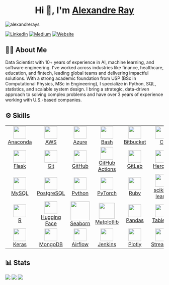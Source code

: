 <h1 align="center">Hi 👋, I'm <a href="http://www.alexandreray.com/" target="blank">
Alexandre Ray</a></h1>

<p align="left"> <img src="https://komarev.com/ghpvc/?username=alexandrerays&label=Profile%20views&color=0e75b6&style=flat" alt="alexandrerays" /> </p>

[![LinkedIn](https://img.shields.io/badge/linkedin-%230077B5.svg?style=for-the-badge&logo=linkedin&logoColor=white)](https://linkedin.com/in/alexandrerays)
[![Medium](https://img.shields.io/badge/Medium-12100E?style=for-the-badge&logo=medium&logoColor=white)](https://medium.com/@alexandrerays)
[![Website](https://img.shields.io/badge/Website-000000?style=for-the-badge&logo=notion&logoColor=white)](https://www.alexandreray.com/)

<!-- [![GitHub](https://img.shields.io/badge/GitHub-100000?style=for-the-badge&logo=github&logoColor=white)](https://github.com/alexandrerays) -->

🧑‍💼 About Me
---

Data Scientist with 10+ years of experience in AI, machine learning, and software engineering. I've worked across industries like finance, healthcare, education, and fintech, leading global teams and delivering impactful solutions. With a strong academic foundation from USP (BSc in Computational Physics, MSc in Engineering), I specialize in Python, SQL, statistics, and scalable system design. I bring a strategic, data-driven approach to solving complex problems and have over 3 years of experience working with U.S.-based companies.

⚙️ Skills
---
<table>
  <!-- Row 1 -->
  <tr>
    <td align="center"><a href="https://www.anaconda.com/" target="_blank"><img src="https://skillicons.dev/icons?i=anaconda" width="40"/><br>Anaconda</a></td>
    <td align="center"><a href="https://aws.amazon.com/" target="_blank"><img src="https://skillicons.dev/icons?i=aws" width="40"/><br>AWS</a></td>
    <td align="center"><a href="https://azure.microsoft.com/" target="_blank"><img src="https://skillicons.dev/icons?i=azure" width="40"/><br>Azure</a></td>
    <td align="center"><a href="https://www.gnu.org/software/bash/" target="_blank"><img src="https://skillicons.dev/icons?i=bash" width="40"/><br>Bash</a></td>
    <td align="center"><a href="https://bitbucket.org/" target="_blank"><img src="https://skillicons.dev/icons?i=bitbucket" width="40"/><br>Bitbucket</a></td>
    <td align="center"><a href="https://en.cppreference.com/w/c" target="_blank"><img src="https://skillicons.dev/icons?i=c" width="40"/><br>C</a></td>
    <td align="center"><a href="https://en.cppreference.com/w/cpp" target="_blank"><img src="https://skillicons.dev/icons?i=cpp" width="40"/><br>C++</a></td>
    <td align="center"><a href="https://www.docker.com/" target="_blank"><img src="https://skillicons.dev/icons?i=docker" width="40"/><br>Docker</a></td>
    <td align="center"><a href="https://fastapi.tiangolo.com/" target="_blank"><img src="https://skillicons.dev/icons?i=fastapi" width="40"/><br>FastAPI</a></td>
  </tr>
  <!-- Row 2 -->
  <tr>
    <td align="center"><a href="https://flask.palletsprojects.com/" target="_blank"><img src="https://skillicons.dev/icons?i=flask" width="40"/><br>Flask</a></td>
    <td align="center"><a href="https://git-scm.com/" target="_blank"><img src="https://skillicons.dev/icons?i=git" width="40"/><br>Git</a></td>
    <td align="center"><a href="https://github.com/" target="_blank"><img src="https://skillicons.dev/icons?i=github" width="40"/><br>GitHub</a></td>
    <td align="center"><a href="https://github.com/features/actions" target="_blank"><img src="https://skillicons.dev/icons?i=githubactions" width="40"/><br>GitHub Actions</a></td>
    <td align="center"><a href="https://about.gitlab.com/" target="_blank"><img src="https://skillicons.dev/icons?i=gitlab" width="40"/><br>GitLab</a></td>
    <td align="center"><a href="https://www.heroku.com/" target="_blank"><img src="https://skillicons.dev/icons?i=heroku" width="40"/><br>Heroku</a></td>
    <td align="center"><a href="https://kafka.apache.org/" target="_blank"><img src="https://skillicons.dev/icons?i=kafka" width="40"/><br>Kafka</a></td>
    <td align="center"><a href="https://www.latex-project.org/" target="_blank"><img src="https://skillicons.dev/icons?i=latex" width="40"/><br>LaTeX</a></td>
    <td align="center"><a href="https://www.linux.org/" target="_blank"><img src="https://skillicons.dev/icons?i=linux" width="40"/><br>Linux</a></td>
  </tr>
  <!-- Row 3 -->
  <tr>
    <td align="center"><a href="https://www.mysql.com/" target="_blank"><img src="https://skillicons.dev/icons?i=mysql" width="40"/><br>MySQL</a></td>
    <td align="center"><a href="https://www.postgresql.org/" target="_blank"><img src="https://skillicons.dev/icons?i=postgres" width="40"/><br>PostgreSQL</a></td>
    <td align="center"><a href="https://www.python.org/" target="_blank"><img src="https://skillicons.dev/icons?i=py" width="40"/><br>Python</a></td>
    <td align="center"><a href="https://pytorch.org/" target="_blank"><img src="https://skillicons.dev/icons?i=pytorch" width="40"/><br>PyTorch</a></td>
    <td align="center"><a href="https://www.ruby-lang.org/" target="_blank"><img src="https://skillicons.dev/icons?i=ruby" width="40"/><br>Ruby</a></td>
    <td align="center"><a href="https://scikit-learn.org/" target="_blank"><img src="https://skillicons.dev/icons?i=sklearn" width="40"/><br>scikit-learn</a></td>
    <td align="center"><a href="https://www.tensorflow.org/" target="_blank"><img src="https://skillicons.dev/icons?i=tensorflow" width="40"/><br>TensorFlow</a></td>
    <td align="center"><a href="https://ubuntu.com/" target="_blank"><img src="https://skillicons.dev/icons?i=ubuntu" width="40"/><br>Ubuntu</a></td>
    <td align="center"><a href="https://code.visualstudio.com/" target="_blank"><img src="https://skillicons.dev/icons?i=vscode" width="40"/><br>VS Code</a></td>
  </tr>
  <!-- Row 4 -->
  <tr>
    <td align="center"><a href="https://www.r-project.org/" target="_blank"><img src="https://cdn.simpleicons.org/r/276DC3" width="40"/><br>R</a></td>
    <td align="center"><a href="https://huggingface.co/" target="_blank"><img src="https://huggingface.co/datasets/huggingface/brand-assets/resolve/main/hf-logo.png" width="40"/><br>Hugging Face</a></td>
    <td align="center"><a href="https://seaborn.pydata.org/" target="_blank"><img src="https://seaborn.pydata.org/_images/logo-mark-lightbg.svg" width="60"/><br>Seaborn</a></td>
    <td align="center"><a href="https://matplotlib.org/" target="_blank"><img src="https://icon.icepanel.io/Technology/svg/Matplotlib.svg" width="50"/><br>Matplotlib</a></td>
    <td align="center"><a href="https://pandas.pydata.org/" target="_blank"><img src="https://icon.icepanel.io/Technology/png-shadow-512/Pandas.png" width="40"/><br>Pandas</a></td>
    <td align="center"><a href="https://www.tableau.com/" target="_blank"><img src="https://cdn.worldvectorlogo.com/logos/tableau-software.svg" width="40"/><br>Tableau</a></td>
    <td align="center"><a href="https://mlflow.org/" target="_blank"><img src="https://cdn.simpleicons.org/mlflow/0194E2" width="40"/><br>MLflow</a></td>
    <td align="center"><a href="https://spark.apache.org/docs/latest/api/python/" target="_blank"><img src="https://cdn.simpleicons.org/apachespark/E25A1C" width="40"/><br>PySpark</a></td>
    <td align="center"><a href="https://opencv.org/" target="_blank"><img src="https://icon.icepanel.io/Technology/svg/OpenCV.svg" width="40"/><br>OpenCV</a></td>
  </tr>
  <!-- Row 5 -->
  <tr>
    <td align="center"><a href="https://keras.io/" target="_blank"><img src="https://icon.icepanel.io/Technology/svg/Keras.svg" width="40"/><br>Keras</a></td>
    <td align="center"><a href="https://www.mongodb.com/" target="_blank"><img src="https://cdn.simpleicons.org/mongodb/47A248" width="40"/><br>MongoDB</a></td>
    <td align="center"><a href="https://airflow.apache.org/" target="_blank"><img src="https://icon.icepanel.io/Technology/svg/Apache-Airflow.svg" width="40"/><br>Airflow</a></td>
    <td align="center"><a href="https://www.jenkins.io/" target="_blank"><img src="https://icon.icepanel.io/Technology/svg/Jenkins.svg" width="40"/><br>Jenkins</a></td>
    <td align="center"><a href="https://plotly.com/python/" target="_blank"><img src="https://icon.icepanel.io/Technology/svg/Ploty.svg" width="40"/><br>Plotly</a></td>
    <td align="center"><a href="https://streamlit.io/" target="_blank"><img src="https://icon.icepanel.io/Technology/svg/Streamlit.svg" width="40"/><br>Streamlit</a></td>
    <td align="center"><a href="https://www.postman.com/" target="_blank"><img src="https://icon.icepanel.io/Technology/svg/Postman.svg" width="40"/><br>Postman</a></td>
    <td align="center"><a href="https://docs.pytest.org/en/stable/" target="_blank"><img src="https://icon.icepanel.io/Technology/svg/pytest.svg" width="40"/><br>pytest</a></td>
    <td></td>
  </tr>
</table>








<!--

<p align="left">
  <a href="https://www.python.org/" target="_blank" rel="noreferrer"><img src="https://raw.githubusercontent.com/devicons/devicon/master/icons/python/python-original.svg" alt="python" width="40" height="40"/></a>
  <a href="https://www.r-project.org/" target="_blank" rel="noreferrer"><img src="https://www.vectorlogo.zone/logos/r-project/r-project-icon.svg" alt="r" width="40" height="40"/></a>
  <a href="https://isocpp.org/" target="_blank" rel="noreferrer"><img src="https://raw.githubusercontent.com/devicons/devicon/master/icons/cplusplus/cplusplus-original.svg" alt="cplusplus" width="40" height="40"/></a>
  <a href="https://www.postgresql.org/" target="_blank" rel="noreferrer"><img src="https://raw.githubusercontent.com/devicons/devicon/master/icons/postgresql/postgresql-original.svg" alt="postgresql" width="40" height="40"/></a>
  <a href="https://www.microsoft.com/en-us/sql-server" target="_blank" rel="noreferrer"><img src="https://raw.githubusercontent.com/devicons/devicon/master/icons/microsoftsqlserver/microsoftsqlserver-plain.svg" alt="sqlserver" width="40" height="40"/></a>
  <a href="https://www.tensorflow.org/" target="_blank" rel="noreferrer"><img src="https://www.vectorlogo.zone/logos/tensorflow/tensorflow-icon.svg" alt="tensorflow" width="40" height="40"/></a>
  <a href="https://pytorch.org/" target="_blank" rel="noreferrer"><img src="https://www.vectorlogo.zone/logos/pytorch/pytorch-icon.svg" alt="pytorch" width="40" height="40"/></a>
  <a href="https://huggingface.co/" target="_blank" rel="noreferrer"><img src="https://huggingface.co/front/assets/huggingface_logo.svg" alt="huggingface" width="40" height="40"/></a>
  <a href="https://scikit-learn.org/" target="_blank" rel="noreferrer"><img src="https://upload.wikimedia.org/wikipedia/commons/0/05/Scikit_learn_logo_small.svg" alt="scikit-learn" width="40" height="40"/></a>
  <a href="https://seaborn.pydata.org/" target="_blank" rel="noreferrer"><img src="https://seaborn.pydata.org/_images/logo-mark-lightbg.svg" alt="seaborn" width="40" height="40"/></a>
  <a href="https://matplotlib.org/" target="_blank" rel="noreferrer"><img src="https://upload.wikimedia.org/wikipedia/commons/8/84/Matplotlib_icon.svg" alt="matplotlib" width="40" height="40"/></a>
  <a href="https://pandas.pydata.org/" target="_blank" rel="noreferrer"><img src="https://raw.githubusercontent.com/devicons/devicon/master/icons/pandas/pandas-original.svg" alt="pandas" width="40" height="40"/></a>
  <a href="https://aws.amazon.com/" target="_blank" rel="noreferrer"><img src="https://raw.githubusercontent.com/devicons/devicon/master/icons/amazonwebservices/amazonwebservices-original-wordmark.svg" alt="aws" width="40" height="40"/></a>
  <a href="https://azure.microsoft.com/" target="_blank" rel="noreferrer"><img src="https://upload.wikimedia.org/wikipedia/commons/f/fa/Microsoft_Azure.svg" alt="azure" width="40" height="40"/></a>
  <a href="https://www.tableau.com/" target="_blank" rel="noreferrer"><img src="https://cdn.worldvectorlogo.com/logos/tableau-software.svg" alt="tableau" width="40" height="40"/></a>
  <a href="https://powerbi.microsoft.com/" target="_blank" rel="noreferrer"><img src="https://cdn.worldvectorlogo.com/logos/power-bi-1.svg" alt="powerbi" width="40" height="40"/></a>
  <a href="https://www.linux.org/" target="_blank" rel="noreferrer"><img src="https://raw.githubusercontent.com/devicons/devicon/master/icons/linux/linux-original.svg" alt="linux" width="40" height="40"/></a>
  <a href="https://www.docker.com/" target="_blank" rel="noreferrer"><img src="https://raw.githubusercontent.com/devicons/devicon/master/icons/docker/docker-original.svg" alt="docker" width="40" height="40"/></a>
  <a href="https://github.com/" target="_blank" rel="noreferrer"><img src="https://raw.githubusercontent.com/devicons/devicon/master/icons/github/github-original.svg" alt="github" width="40" height="40"/></a>
</p>

-->
📊 Stats
---

[![](http://github-profile-summary-cards.vercel.app/api/cards/profile-details?username=alexandrerays&theme=tokyonight)]()
[![](http://github-profile-summary-cards.vercel.app/api/cards/repos-per-language?username=alexandrerays&theme=tokyonight)]()
[![](http://github-profile-summary-cards.vercel.app/api/cards/stats?username=alexandrerays&theme=tokyonight)]()

